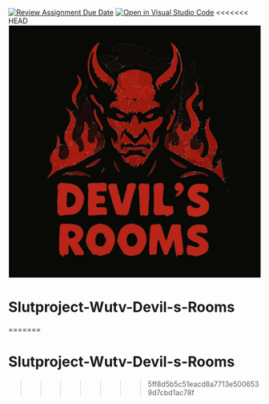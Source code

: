 [![Review Assignment Due Date](https://classroom.github.com/assets/deadline-readme-button-22041afd0340ce965d47ae6ef1cefeee28c7c493a6346c4f15d667ab976d596c.svg)](https://classroom.github.com/a/8e-ZtWRM)
[![Open in Visual Studio Code](https://classroom.github.com/assets/open-in-vscode-2e0aaae1b6195c2367325f4f02e2d04e9abb55f0b24a779b69b11b9e10269abc.svg)](https://classroom.github.com/online_ide?assignment_repo_id=19273308&assignment_repo_type=AssignmentRepo)
<<<<<<< HEAD
[![Open Github Pages](https://raw.githubusercontent.com/ntisod/spelsajt-wutv1-te23-devil-s-room/5ff8d5b5c51eacd8a7713e5006539d7cbd1ac78f/images/logo.svg?token=BLIQH4CRAKCKKH6264BW6M3IBDBYA)](https://ntisod.github.io/spelsajt-wutv1-te23-devil-s-room/)
# Slutproject-Wutv-Devil-s-Rooms
=======

# Slutproject-Wutv-Devil-s-Rooms
>>>>>>> 5ff8d5b5c51eacd8a7713e5006539d7cbd1ac78f
